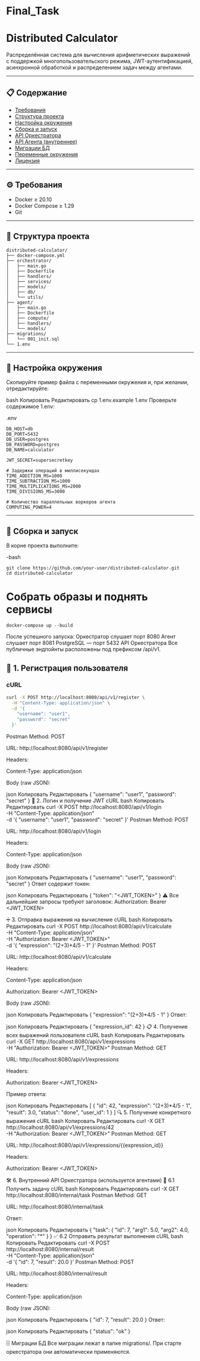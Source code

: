 # Final_Task
# Distributed Calculator

Распределённая система для вычисления арифметических выражений с поддержкой многопользовательского режима, JWT-аутентификацией, асинхронной обработкой и распределением задач между агентами.

---

## 📋 Содержание

- [Требования](#-требования)  
- [Структура проекта](#-структура-проекта)  
- [Настройка окружения](#-настройка-окружения)  
- [Сборка и запуск](#️-сборка-и-запуск)  
- [API Оркестратора](#api-оркестратора)  
- [API Агента (внутреннее)](#api-агента-внутреннее)  
- [Миграции БД](#миграции-бд)  
- [Переменные окружения](#-переменные-окружения)  
- [Лицензия](#-лицензия)  

---

## ⚙️ Требования

- Docker ≥ 20.10  
- Docker Compose ≥ 1.29  
- Git  

---

## 📂 Структура проекта

```text
distributed-calculator/
├── docker-compose.yml
├── orchestrator/
│   ├── main.go
│   ├── Dockerfile
│   ├── handlers/
│   ├── services/
│   ├── models/
│   ├── db/
│   └── utils/
├── agent/
│   ├── main.go
│   ├── Dockerfile
│   ├── compute/
│   ├── handlers/
│   └── models/
├── migrations/
│   └── 001_init.sql
└── 1.env
```

---

## 🔧 Настройка окружения
Скопируйте пример файла с переменными окружения и, при желании, отредактируйте:

bash
Копировать
Редактировать
cp 1.env.example 1.env
Проверьте содержимое 1.env:

.env
```
DB_HOST=db
DB_PORT=5432
DB_USER=postgres
DB_PASSWORD=postgres
DB_NAME=calculator

JWT_SECRET=supersecretkey

# Задержки операций в миллисекундах
TIME_ADDITION_MS=1000
TIME_SUBTRACTION_MS=1000
TIME_MULTIPLICATIONS_MS=2000
TIME_DIVISIONS_MS=3000

# Количество параллельных воркеров агента
COMPUTING_POWER=4
```

---


## 🚀 Сборка и запуск
В корне проекта выполните:

-bash
```
git clone https://github.com/your-user/distributed-calculator.git
cd distributed-calculator
```
# Собрать образы и поднять сервисы
```
docker-compose up --build
```
После успешного запуска:
Оркестратор слушает порт 8080
Агент слушает порт 8081
PostgreSQL — порт 5432
API Оркестратора
Все публичные эндпойнты расположены под префиксом /api/v1.
## 🔑 1. Регистрация пользователя

### cURL

```bash
curl -X POST http://localhost:8080/api/v1/register \
  -H "Content-Type: application/json" \
  -d '{
    "username": "user1",
    "password": "secret"
  }'
```
Postman
Method: POST

URL: http://localhost:8080/api/v1/register

Headers:

Content-Type: application/json

Body (raw JSON):

json
Копировать
Редактировать
{
  "username": "user1",
  "password": "secret"
}
🔑 2. Логин и получение JWT
cURL
bash
Копировать
Редактировать
curl -X POST http://localhost:8080/api/v1/login \
  -H "Content-Type: application/json" \
  -d '{
    "username": "user1",
    "password": "secret"
  }'
Postman
Method: POST

URL: http://localhost:8080/api/v1/login

Headers:

Content-Type: application/json

Body (raw JSON):

json
Копировать
Редактировать
{
  "username": "user1",
  "password": "secret"
}
Ответ содержит токен:

json
Копировать
Редактировать
{
  "token": "<JWT_TOKEN>"
}
⚠️ Все дальнейшие запросы требуют заголовок:
Authorization: Bearer <JWT_TOKEN>

➗ 3. Отправка выражения на вычисление
cURL
bash
Копировать
Редактировать
curl -X POST http://localhost:8080/api/v1/calculate \
  -H "Content-Type: application/json" \
  -H "Authorization: Bearer <JWT_TOKEN>" \
  -d '{
    "expression": "(2+3)*4/5 - 1"
  }'
Postman
Method: POST

URL: http://localhost:8080/api/v1/calculate

Headers:

Content-Type: application/json

Authorization: Bearer <JWT_TOKEN>

Body (raw JSON):

json
Копировать
Редактировать
{
  "expression": "(2+3)*4/5 - 1"
}
Ответ:

json
Копировать
Редактировать
{
  "expression_id": 42
}
📋 4. Получение всех выражений пользователя
cURL
bash
Копировать
Редактировать
curl -X GET http://localhost:8080/api/v1/expressions \
  -H "Authorization: Bearer <JWT_TOKEN>"
Postman
Method: GET

URL: http://localhost:8080/api/v1/expressions

Headers:

Authorization: Bearer <JWT_TOKEN>

Пример ответа:

json
Копировать
Редактировать
[
  {
    "id": 42,
    "expression": "(2+3)*4/5 - 1",
    "result": 3.0,
    "status": "done",
    "user_id": 1
  }
]
🔍 5. Получение конкретного выражения
cURL
bash
Копировать
Редактировать
curl -X GET http://localhost:8080/api/v1/expressions/42 \
  -H "Authorization: Bearer <JWT_TOKEN>"
Postman
Method: GET

URL: http://localhost:8080/api/v1/expressions/{{expression_id}}

Headers:

Authorization: Bearer <JWT_TOKEN>

🛠 6. Внутренний API Оркестратора (используется агентами)
🔄 6.1 Получить задачу
cURL
bash
Копировать
Редактировать
curl -X GET http://localhost:8080/internal/task
Postman
Method: GET

URL: http://localhost:8080/internal/task

Ответ:

json
Копировать
Редактировать
{
  "task": {
    "id": 7,
    "arg1": 5.0,
    "arg2": 4.0,
    "operation": "*"
  }
}
✅ 6.2 Отправить результат выполнения
cURL
bash
Копировать
Редактировать
curl -X POST http://localhost:8080/internal/result \
  -H "Content-Type: application/json" \
  -d '{
    "id": 7,
    "result": 20.0
  }'
Postman
Method: POST

URL: http://localhost:8080/internal/result

Headers:

Content-Type: application/json

Body (raw JSON):

json
Копировать
Редактировать
{
  "id": 7,
  "result": 20.0
}
Ответ:

json
Копировать
Редактировать
{
  "status": "ok"
}

🗄️ Миграции БД
Все миграции лежат в папке migrations/. При старте оркестратора они автоматически применяются.

